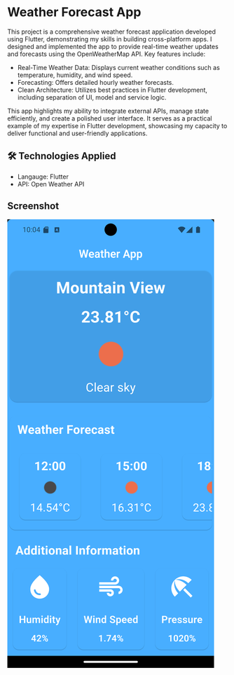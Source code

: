 # Weather Forecast App
This project is a comprehensive weather forecast application developed using Flutter, demonstrating my skills in building cross-platform apps. I designed and implemented the app to provide real-time weather updates and forecasts using the OpenWeatherMap API. Key features include:

- Real-Time Weather Data: Displays current weather conditions such as temperature, humidity, and wind speed.
- Forecasting: Offers detailed hourly weather forecasts.
- Clean Architecture: Utilizes best practices in Flutter development, including separation of UI, model and service logic.

This app highlights my ability to integrate external APIs, manage state efficiently, and create a polished user interface. It serves as a practical example of my expertise in Flutter development, showcasing my capacity to deliver functional and user-friendly applications.
## 🛠 Technologies Applied
- Langauge: Flutter
- API: Open Weather API

## Screenshot
![App Screenshot](https://github.com/yxiang921/Weather-Forecast-App/blob/main/screenshot.png)
